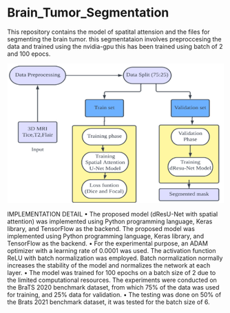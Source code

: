 # Brain_Tumor_Segmentation
This repository contains the model of spatital attension and the files for segmenting the brain tumor.
this segmentataion involves preproccesing the data and trained using the nvidia-gpu 
this has been trained using batch of 2 and 100 epocs.

![General Flow](/datapreproces.png)


IMPLEMENTATION DETAIL
• The proposed model (dResU-Net with spatial attention) was implemented using Python programming language, Keras library, and TensorFlow as the backend. The proposed model was implemented using Python programming language, Keras library, and TensorFlow as the backend.
• For the experimental purpose, an ADAM optimizer with a learning rate of 0.0001 was used. The activation function
ReLU with batch normalization was employed. Batch normalization normally increases the stability of the model and normalizes the network at each layer.
• The model was trained for 100 epochs on a batch size of 2 due to the limited computational resources. The experiments were conducted on the BraTS 2020 benchmark dataset, from which 75% of the data was used for training, and 25% data for validation.
• The testing was done on 50% of the Brats 2021 benchmark dataset, it was tested for the batch size of 6.